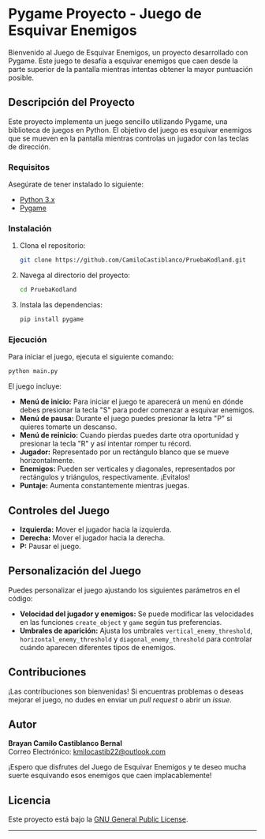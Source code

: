 # Pygame Proyecto - Juego de Esquivar Enemigos

Bienvenido al Juego de Esquivar Enemigos, un proyecto desarrollado con Pygame. Este juego te desafía a esquivar enemigos que caen desde la parte superior de la pantalla mientras intentas obtener la mayor puntuación posible.

## Descripción del Proyecto

Este proyecto implementa un juego sencillo utilizando Pygame, una biblioteca de juegos en Python. El objetivo del juego es esquivar enemigos que se mueven en la pantalla mientras controlas un jugador con las teclas de dirección.

### Requisitos

Asegúrate de tener instalado lo siguiente:

- [Python 3.x](https://www.python.org/)
- [Pygame](https://www.pygame.org/)
### Instalación

1. Clona el repositorio:

    ```bash
    git clone https://github.com/CamiloCastiblanco/PruebaKodland.git
    ```

2. Navega al directorio del proyecto:

    ```bash
    cd PruebaKodland
    ```

3. Instala las dependencias:

    ```bash
    pip install pygame
    ```
### Ejecución

Para iniciar el juego, ejecuta el siguiente comando:

```bash
python main.py
```

El juego incluye:
- **Menú de inicio:**  Para iniciar el juego te aparecerá un menú en dónde debes presionar la tecla "S" para poder comenzar a esquivar enemigos.
- **Menú de pausa:**  Durante el juego puedes presionar la letra "P" si quieres tomarte un descanso.
- **Menú de reinicio:**  Cuando pierdas puedes darte otra oportunidad y presionar la tecla "R" y así intentar romper tu récord.
- **Jugador:** Representado por un rectángulo blanco que se mueve horizontalmente.
- **Enemigos:** Pueden ser verticales y diagonales, representados por rectángulos y triángulos, respectivamente. ¡Evitalos!
- **Puntaje:** Aumenta constantemente mientras juegas. 

## Controles del Juego

- **Izquierda:** Mover el jugador hacia la izquierda.
- **Derecha:** Mover el jugador hacia la derecha.
- **P:** Pausar el juego.

## Personalización del Juego

Puedes personalizar el juego ajustando los siguientes parámetros en el código:

- **Velocidad del jugador y enemigos:** Se puede modificar las velocidades en las funciones `create_object` y `game` según tus preferencias.
- **Umbrales de aparición:** Ajusta los umbrales `vertical_enemy_threshold`, `horizontal_enemy_threshold` y `diagonal_enemy_threshold` para controlar cuándo aparecen diferentes tipos de enemigos.


## Contribuciones

¡Las contribuciones son bienvenidas! Si encuentras problemas o deseas mejorar el juego, no dudes en enviar un _pull request_ o abrir un _issue_.

## Autor

**Brayan Camilo Castiblanco Bernal**  
Correo Electrónico: kmilocastib22@outlook.com

¡Espero que disfrutes del Juego de Esquivar Enemigos y te deseo mucha suerte esquivando esos enemigos que caen implacablemente!

## Licencia

Este proyecto está bajo la [GNU General Public License](LICENSE).

---


